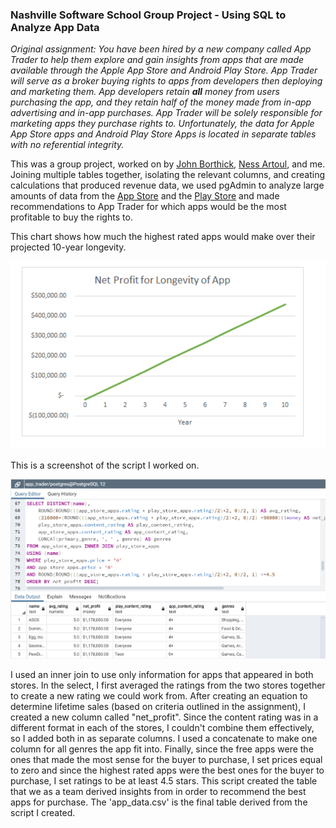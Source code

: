 ### Nashville Software School Group Project - Using SQL to Analyze App Data  

*Original assignment: You have been hired by a new company called App Trader to help them explore and gain insights from apps that are made available through the Apple App Store and Android Play Store. App Trader will serve as a broker buying rights to apps from developers then deploying and marketing them. App developers retain **all** money from users purchasing the app, and they retain _half_ of the money made from in-app advertising and in-app purchases. App Trader will be solely responsible for marketing apps they purchase rights to. Unfortunately, the data for Apple App Store apps and Android Play Store Apps is located in separate tables with no referential integrity.*  

This was a group project, worked on by [John Borthick](https://github.com/JohnBorthick), [Ness Artoul](https://github.com/nessartoul), and me. Joining multiple tables together, isolating the relevant columns, and creating calculations that produced revenue data, we used pgAdmin to analyze large amounts of data from the [App Store](https://www.kaggle.com/ramamet4/app-store-apple-data-set-10k-apps) and the [Play Store](https://www.kaggle.com/adarshpawar/play-store-app-analysis) and made recommendations to App Trader for which apps would be the most profitable to buy the rights to.

This chart shows how much the highest rated apps would make over their projected 10-year longevity.  
   
![Net Profit Over Time](/assets/net_profit.png)  

This is a screenshot of the script I worked on.  

![Final Script](/assets/script.png)  

I used an inner join to use only information for apps that appeared in both stores. In the select, I first averaged the ratings from the two stores together to create a new rating we could work from. After creating an equation to determine lifetime sales (based on criteria outlined in the assignment), I created a new column called "net_profit". Since the content rating was in a different format in each of the stores, I couldn't combine them effectively, so I added both in as separate columns. I used a concatenate to make one column for all genres the app fit into. Finally, since the free apps were the ones that made the most sense for the buyer to purchase, I set prices equal to zero and since the highest rated apps were the best ones for the buyer to purchase, I set ratings to be at least 4.5 stars. This script created the table that we as a team derived insights from in order to recommend the best apps for purchase. The 'app_data.csv' is the final table derived from the script I created.
